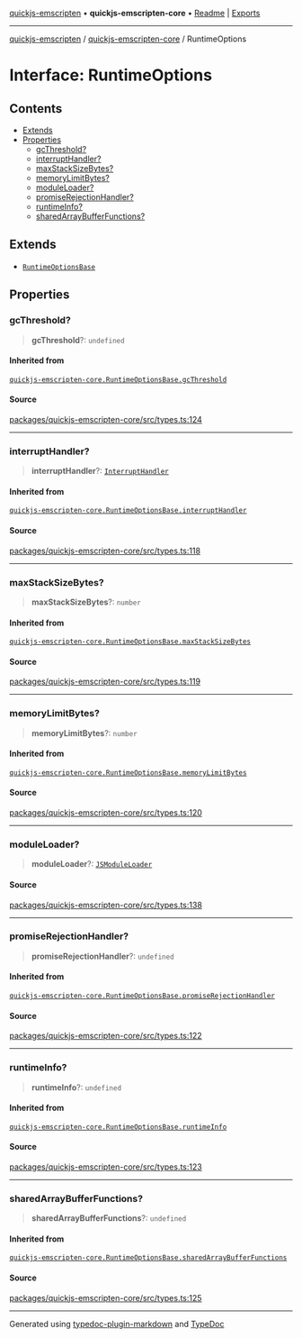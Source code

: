 [quickjs-emscripten](../../packages.md) • **quickjs-emscripten-core** • [Readme](../README.md) \| [Exports](../exports.md)

***

[quickjs-emscripten](../../packages.md) / [quickjs-emscripten-core](../exports.md) / RuntimeOptions

# Interface: RuntimeOptions

## Contents

- [Extends](RuntimeOptions.md#extends)
- [Properties](RuntimeOptions.md#properties)
  - [gcThreshold?](RuntimeOptions.md#gcthreshold)
  - [interruptHandler?](RuntimeOptions.md#interrupthandler)
  - [maxStackSizeBytes?](RuntimeOptions.md#maxstacksizebytes)
  - [memoryLimitBytes?](RuntimeOptions.md#memorylimitbytes)
  - [moduleLoader?](RuntimeOptions.md#moduleloader)
  - [promiseRejectionHandler?](RuntimeOptions.md#promiserejectionhandler)
  - [runtimeInfo?](RuntimeOptions.md#runtimeinfo)
  - [sharedArrayBufferFunctions?](RuntimeOptions.md#sharedarraybufferfunctions)

## Extends

- [`RuntimeOptionsBase`](RuntimeOptionsBase.md)

## Properties

### gcThreshold?

> **gcThreshold**?: `undefined`

#### Inherited from

[`quickjs-emscripten-core.RuntimeOptionsBase.gcThreshold`](RuntimeOptionsBase.md#gcthreshold)

#### Source

[packages/quickjs-emscripten-core/src/types.ts:124](https://github.com/justjake/quickjs-emscripten/blob/main/packages/quickjs-emscripten-core/src/types.ts#L124)

***

### interruptHandler?

> **interruptHandler**?: [`InterruptHandler`](../exports.md#interrupthandler)

#### Inherited from

[`quickjs-emscripten-core.RuntimeOptionsBase.interruptHandler`](RuntimeOptionsBase.md#interrupthandler)

#### Source

[packages/quickjs-emscripten-core/src/types.ts:118](https://github.com/justjake/quickjs-emscripten/blob/main/packages/quickjs-emscripten-core/src/types.ts#L118)

***

### maxStackSizeBytes?

> **maxStackSizeBytes**?: `number`

#### Inherited from

[`quickjs-emscripten-core.RuntimeOptionsBase.maxStackSizeBytes`](RuntimeOptionsBase.md#maxstacksizebytes)

#### Source

[packages/quickjs-emscripten-core/src/types.ts:119](https://github.com/justjake/quickjs-emscripten/blob/main/packages/quickjs-emscripten-core/src/types.ts#L119)

***

### memoryLimitBytes?

> **memoryLimitBytes**?: `number`

#### Inherited from

[`quickjs-emscripten-core.RuntimeOptionsBase.memoryLimitBytes`](RuntimeOptionsBase.md#memorylimitbytes)

#### Source

[packages/quickjs-emscripten-core/src/types.ts:120](https://github.com/justjake/quickjs-emscripten/blob/main/packages/quickjs-emscripten-core/src/types.ts#L120)

***

### moduleLoader?

> **moduleLoader**?: [`JSModuleLoader`](JSModuleLoader.md)

#### Source

[packages/quickjs-emscripten-core/src/types.ts:138](https://github.com/justjake/quickjs-emscripten/blob/main/packages/quickjs-emscripten-core/src/types.ts#L138)

***

### promiseRejectionHandler?

> **promiseRejectionHandler**?: `undefined`

#### Inherited from

[`quickjs-emscripten-core.RuntimeOptionsBase.promiseRejectionHandler`](RuntimeOptionsBase.md#promiserejectionhandler)

#### Source

[packages/quickjs-emscripten-core/src/types.ts:122](https://github.com/justjake/quickjs-emscripten/blob/main/packages/quickjs-emscripten-core/src/types.ts#L122)

***

### runtimeInfo?

> **runtimeInfo**?: `undefined`

#### Inherited from

[`quickjs-emscripten-core.RuntimeOptionsBase.runtimeInfo`](RuntimeOptionsBase.md#runtimeinfo)

#### Source

[packages/quickjs-emscripten-core/src/types.ts:123](https://github.com/justjake/quickjs-emscripten/blob/main/packages/quickjs-emscripten-core/src/types.ts#L123)

***

### sharedArrayBufferFunctions?

> **sharedArrayBufferFunctions**?: `undefined`

#### Inherited from

[`quickjs-emscripten-core.RuntimeOptionsBase.sharedArrayBufferFunctions`](RuntimeOptionsBase.md#sharedarraybufferfunctions)

#### Source

[packages/quickjs-emscripten-core/src/types.ts:125](https://github.com/justjake/quickjs-emscripten/blob/main/packages/quickjs-emscripten-core/src/types.ts#L125)

***

Generated using [typedoc-plugin-markdown](https://www.npmjs.com/package/typedoc-plugin-markdown) and [TypeDoc](https://typedoc.org/)
